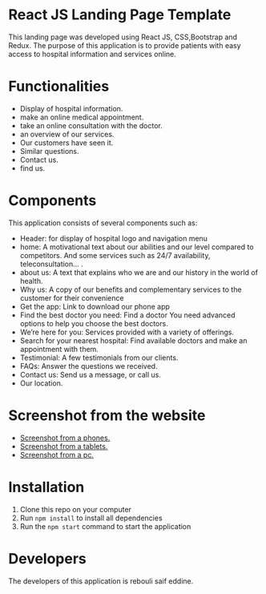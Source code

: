 
# React JS Landing Page Template

This landing page was developed using React JS, CSS,Bootstrap and Redux. The purpose of this application is to provide patients with easy access to hospital information and services online.

# Functionalities
* Display of hospital information.
* make an online medical appointment.
* take an online consultation with the doctor.
* an overview of our services.
* Our customers have seen it.
* Similar questions.
* Contact us.
* find us.

# Components

This application consists of several components such as:
* Header: for display of hospital logo and navigation menu
* home: A motivational text about our abilities and our level compared to competitors. And some services such as 24/7 availability, teleconsultation... .
* about us: A text that explains who we are and our history in the world of health.
* Why us: A copy of our benefits and complementary services to the customer for their convenience
* Get the app: Link to download our phone app
* Find the best doctor you need: Find a doctor You need advanced options to help you choose the best doctors.
* We’re here for you: Services provided with a variety of offerings.
* Search for your nearest hospital: Find available doctors and make an appointment with them.
* Testimonial: A few testimonials from our clients.
* FAQs: Answer the questions we received.
* Contact us: Send us a message, or call us.
* Our location.

# Screenshot from the website
* [Screenshot from a phones.](https://drive.google.com/file/d/11UEMY5VmUpg5ZVDcp_kf_mPKGjacVoD5/view?usp=sharing)
* [Screenshot from a tablets.](https://drive.google.com/file/d/1f0cE2h0e6WOApfElP62gn4bLe-qjyZtG/view?usp=sharing)
* [Screenshot from a pc.](https://drive.google.com/file/d/1aP4RLQwy-8Um1FuKKA8xC_JBy7dL8VRz/view?usp=sharing)

# Installation

1.  Clone this repo on your computer
2.  Run ``` npm install ``` to install all dependencies
3.  Run the ``` npm start ``` command to start the application

# Developers

The developers of this application is rebouli saif eddine.
